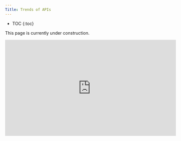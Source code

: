 ```yaml
---
Title: Trends of APIs
---
```


* TOC
{:toc}

This page is currently under construction.

<iframe width="560" height="315" src="https://www.youtube.com/embed/BxV14h0kFs0" title="YouTube video player" frameborder="0" allow="accelerometer; autoplay; clipboard-write; encrypted-media; gyroscope; picture-in-picture; web-share" allowfullscreen></iframe>
